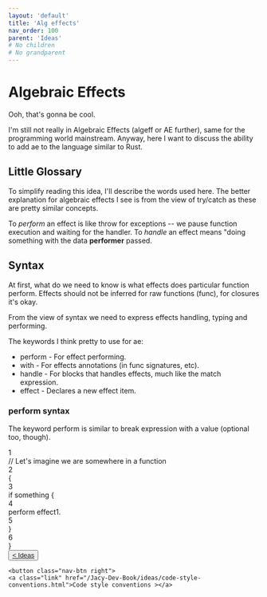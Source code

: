 ```yaml
---
layout: 'default'
title: 'Alg effects'
nav_order: 100
parent: 'Ideas'
# No children
# No grandparent
---
```


# Algebraic Effects

Ooh, that's gonna be cool.

I'm still not really in Algebraic Effects (algeff or AE further), same for the programming world mainstream.
Anyway, here I want to discuss the ability to add ae to the language similar to Rust.

## Little Glossary

To simplify reading this idea, I'll describe the words used here.
The better explanation for algebraic effects I see is from the view of <span class="inline-code highlight-jc hljs">try/catch</span> as these are pretty similar concepts.

To _perform_ an effect is like <span class="inline-code highlight-jc hljs">throw</span> for exceptions -- we pause function execution and waiting for the handler.
To _handle_ an effect means "doing something with the data __performer__ passed.

## Syntax

At first, what do we need to know is what effects does particular function perform.
Effects should not be inferred for raw functions (<span class="inline-code highlight-jc hljs"><span class="hljs-keyword">func</span></span>), for closures it's okay.

From the view of syntax we need to express effects handling, typing and performing.

The keywords I think pretty to use for ae:

- <span class="inline-code highlight-jc hljs">perform</span> - For effect performing.
- <span class="inline-code highlight-jc hljs">with</span> - For effects annotations (in <span class="inline-code highlight-jc hljs"><span class="hljs-keyword">func</span></span> signatures, etc).
- <span class="inline-code highlight-jc hljs">handle</span> - For blocks that handles effects, much like the <span class="inline-code highlight-jc hljs"><span class="hljs-keyword">match</span></span> expression.
- <span class="inline-code highlight-jc hljs">effect</span> - Declares a new effect item.

### <span class="inline-code highlight-jc hljs">perform</span> syntax

The keyword <span class="inline-code highlight-jc hljs">perform</span> is similar to <span class="inline-code highlight-jc hljs"><span class="hljs-keyword">break</span></span> expression with a value (optional too, though).

<div class="code-fence">
            <div class="copy"><i class="far fa-copy"></i></div>
            <div class="code line-numbers highlight-jc hljs">
                <div class="line-num" data-line-num="1">1</div><div class="line"><span class="hljs-comment">// Let&#x27;s imagine we are somewhere in a function</span></div><div class="line-num" data-line-num="2">2</div><div class="line">{</div><div class="line-num" data-line-num="3">3</div><div class="line">    <span class="hljs-keyword">if</span> something {</div><div class="line-num" data-line-num="4">4</div><div class="line">        perform effect1.</div><div class="line-num" data-line-num="5">5</div><div class="line">    }</div><div class="line-num" data-line-num="6">6</div><div class="line">}</div>
            </div>
        </div>
<div class="nav-btn-block">
    <button class="nav-btn left">
    <a class="link" href="/Jacy-Dev-Book/ideas/index.html">< Ideas</a>
</button>

    <button class="nav-btn right">
    <a class="link" href="/Jacy-Dev-Book/ideas/code-style-conventions.html">Code style conventions ></a>
</button>

</div>
